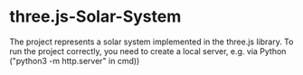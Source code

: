 # three.js-Solar-System
The project represents a solar system implemented in the three.js library.  To run the project correctly, you need to create a local server, e.g. via Python ("python3 -m http.server" in cmd))
